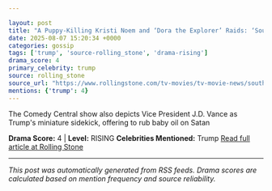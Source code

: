 ```yaml
---

layout: post
title: "A Puppy-Killing Kristi Noem and ‘Dora the Explorer’ Raids: ‘South Park’ Savages Trump Admin’s ICE Policies"""
date: 2025-08-07 15:20:34 +0000
categories: gossip
tags: ['trump', 'source-rolling_stone', 'drama-rising']
drama_score: 4
primary_celebrity: trump
source: rolling_stone
source_url: "https://www.rollingstone.com/tv-movies/tv-movie-news/south-park-savages-trump-admins-ice-policies-1235399852/"""
mentions: {'trump': 4}
---
```


The Comedy Central show also depicts Vice President J.D. Vance as Trump's miniature sidekick, offering to rub baby oil on Satan

**Drama Score:** 4 | **Level:** RISING **Celebrities Mentioned:** Trump [Read full article at Rolling Stone](https://www.rollingstone.com/tv-movies/tv-movie-news/south-park-savages-trump-admins-ice-policies-1235399852/)

---

*This post was automatically generated from RSS feeds. Drama scores are calculated based on mention frequency and source reliability.*